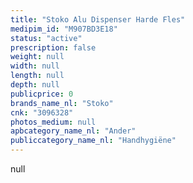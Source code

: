 ```yaml
---
title: "Stoko Alu Dispenser Harde Fles"
medipim_id: "M907BD3E18"
status: "active"
prescription: false
weight: null
width: null
length: null
depth: null
publicprice: 0
brands_name_nl: "Stoko"
cnk: "3096328"
photos_medium: null
apbcategory_name_nl: "Ander"
publiccategory_name_nl: "Handhygiëne"
---
```

null
